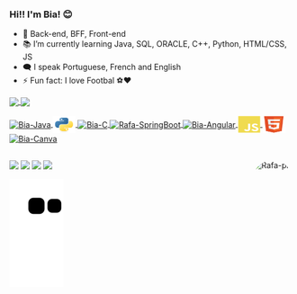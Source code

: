### Hi!! I'm Bia! 😊 


- 🔭 Back-end, BFF, Front-end 
- 📚 I’m currently learning  Java, SQL, ORACLE, C++, Python, HTML/CSS, JS
- 🗨 I speak Portuguese, French and English
- ⚡ Fun fact: I love Footbal ⚽❤


<div>
  <a href="https://github.com/BiancaFr">
  <img height="180em" align ="center"  src="https://github-readme-stats.vercel.app/api?username=BiancaFr&show_icons=true&theme=radical&include_all_commits=true&count_private=true"/>
  <img height="166em" align ="center"  src="https://github-readme-stats.vercel.app/api/top-langs/?username=BiancaFr&layout=compact&theme=radical"/>
</div>
<div style="display: inline_block"><br>
  <img align="center" alt="Bia-Java" height="40" width="50" src="https://cdn.jsdelivr.net/gh/devicons/devicon/icons/java/java-original-wordmark.svg" >
  <img align="center" alt="Bia-Python" height="30" width="40" src="https://raw.githubusercontent.com/devicons/devicon/master/icons/python/python-original.svg">
  <img align="center" alt="Bia-C" height="30" width="40" src="https://cdn.jsdelivr.net/gh/devicons/devicon/icons/c/c-original.svg">
  <img align="center" alt="Rafa-SpringBoot" height="30" width="28" src="https://user-images.githubusercontent.com/33158051/103925017-e7673b80-50e4-11eb-9379-ceb82e3f382c.png">
  <img align="center" alt="Bia-Angular" height="30" width="40" src="https://cdn.jsdelivr.net/gh/devicons/devicon/icons/angularjs/angularjs-original.svg">
  <img align="center" alt="Bia-Js" height="30" width="40" src="https://raw.githubusercontent.com/devicons/devicon/master/icons/javascript/javascript-plain.svg">
  <img align="center" alt="Bia-HTML" height="30" width="40" src="https://raw.githubusercontent.com/devicons/devicon/master/icons/html5/html5-original.svg">
  <img align="center" alt="Bia-Canva" height="30" width="40" src="https://cdn.jsdelivr.net/gh/devicons/devicon/icons/canva/canva-original.svg"> 
  </div>
  
  ##
  
  <img align="right" alt="Rafa-pic" height="180" style="border-radius:50px;" src="https://lh3.googleusercontent.com/pw/AM-JKLVhySx1Zn8h-upi69-HinCUW0S69BS-uMAjZoYxeeHB2q1jwtq0FDqb1CoVJdOkRWBTuo0zaWMiqvrSNxXd9Kn0yyhliZICQzoDl80hN1BRwjWc-MO7JbmcCkeyXr-QPgOrot-uWfXtHMYoGO2cnPAK=s600-no?authuser=0">
   <div> 
</div>
  
  ##
  
  <div> 
  <a href="https://www.instagram.com/biancafrts/" target="_blank"><img src="https://img.shields.io/badge/-Instagram-%23E4405F?style=for-the-badge&logo=instagram&logoColor=white" target="_blank"></a>
  <a href="https://t.me/biafreitass" target="_blank"><img src="https://img.shields.io/badge/Telegram-2CA5E0?style=for-the-badge&logo=telegram&logoColor=white" target="_blank"></a>
  <a href = "mailto:bianca.frts@hotmail.com"><img src="https://img.shields.io/badge/-Gmail-%23333?style=for-the-badge&logo=gmail&logoColor=white" target="_blank"></a>
  <a href="https://www.linkedin.com/in/biafr/" target="_blank"><img src="https://img.shields.io/badge/-LinkedIn-%230077B5?style=for-the-badge&logo=linkedin&logoColor=white" target="_blank"></a> 
  
    
    
  ![Snake animation](https://github.com/rafaballerini/rafaballerini/blob/output/github-contribution-grid-snake.svg)
</div>
